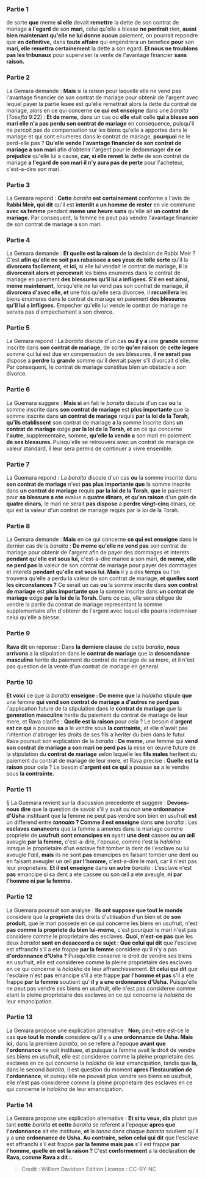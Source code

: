 
### Partie 1
de sorte <b>que</b> meme <b>si elle</b> devait <b>remettre</b> la dette de son contrat de mariage <b>a l'egard</b> de son <b>mari,</b> celui qu'elle a blesse <b>ne perdrait</b> rien, <b>aussi bien maintenant qu'elle ne lui donne aucun</b> paiement, on pourrait repondre que <b>en definitive,</b> dans <b>toute affaire</b> qui engendrera un benefice <b>pour</b> son <b>mari, elle remettra certainement</b> la dette a son egard. <b>Et nous ne troublons pas les tribunaux</b> pour superviser la vente de l'avantage financier <b>sans raison.</b>

### Partie 2
La Gemara demande : <b>Mais</b> si la raison pour laquelle elle ne vend pas l'avantage financier de son contrat de mariage pour obtenir de l'argent avec lequel payer la partie lesee est qu'elle remettrait alors la dette du contrat de mariage, alors en ce qui concerne <b>ce qui est enseigne</b> dans une <i>baraita</i> (<i>Tosefta</i> 9:22) : <b>Et de meme,</b> dans un cas ou <b>elle</b> etait celle <b>qui a blesse son mari elle n'a pas perdu son contrat de mariage</b> en consequence, puisqu'il ne percoit pas de compensation sur les biens qu'elle a apportes dans le mariage et qui sont enumeres dans le contrat de mariage, <b>pourquoi</b> ne le perd-elle pas ? <b>Qu'elle vende l'avantage financier de son contrat de mariage a son mari</b> afin d'obtenir l'argent pour le dedommager <b>de ce prejudice</b> qu'elle lui a cause, <b>car, si elle remet</b> la dette de son contrat de mariage <b>a l'egard de son mari il n'y aura pas de perte</b> pour l'acheteur, c'est-a-dire son mari.

### Partie 3
La Gemara repond : <b>Cette</b> <i>baraita</i> <b>est certainement</b> conforme a l'avis de <b>Rabbi Meir, qui dit</b> qu'il est <b>interdit a un homme de rester</b> en vie commune <b>avec sa femme</b> pendant <b>meme une heure sans</b> qu'elle ait <b>un contrat de mariage.</b> Par consequent, la femme ne peut pas vendre l'avantage financier de son contrat de mariage a son mari.

### Partie 4
La Gemara demande : <b>Et quelle est la raison</b> de la decision de Rabbi Meir ? C'est <b>afin qu'elle ne soit pas rabaissee a ses yeux de telle sorte</b> qu'il la <b>divorcera facilement,</b> et <b>ici,</b> si elle lui vendait le contrat de mariage, <b>il</b> la <b>divorcerait alors et percevrait</b> les biens enumeres dans le contrat de mariage en paiement <b>des blessures qu'il lui a infligees. S'il en est ainsi, meme maintenant,</b> lorsqu'elle ne lui vend pas son contrat de mariage, <b>il divorcera d'avec elle, et</b> une fois qu'elle sera divorcee, il <b>recueillera</b> les biens enumeres dans le contrat de mariage en paiement <b>des blessures qu'il lui a infligees.</b> Empecher qu'elle lui vende le contrat de mariage ne servira pas d'empechement a son divorce.

### Partie 5
La Gemara repond : La <i>baraita</i> discute d'un cas <b>ou il y a</b> une <b>grande</b> somme inscrite dans <b>son contrat de mariage,</b> de sorte <b>qu'en raison</b> de <b>cette legere</b> somme qui lui est due en compensation de ses blessures, <b>il ne serait pas</b> dispose a <b>perdre</b> la <b>grande</b> somme qu'il devrait payer s'il divorcait d'elle. Par consequent, le contrat de mariage constitue bien un obstacle a son divorce.

### Partie 6
La Guemara suggere : <b>Mais si</b> en fait le <i>baraita</i> discute d'un cas <b>ou</b> la somme inscrite dans <b>son contrat de mariage</b> est <b>plus importante</b> que la somme inscrite dans <b>un contrat de mariage</b> requis <b>par la loi de la Torah, qu'ils etablissent</b> son contrat de mariage <b>a</b> la somme inscrite dans <b>un contrat de mariage</b> exige <b>par la loi de la Torah, et</b> en ce qui concerne <b>l'autre, </b> supplementaire, somme, <b>qu'elle la vende a</b> son mari en paiement <b>de ses blessures. </b> Puisqu'elle se retrouvera avec un contrat de mariage de valeur standard, il leur sera permis de continuer a vivre ensemble.

### Partie 7
La Guemara repond : La <i>baraita</i> discute d'un cas <b>ou</b> la somme inscrite dans <b>son contrat de mariage</b> n'est <b>pas plus importante que</b> la somme inscrite dans <b>un contrat de mariage</b> requis <b>par la loi de la Torah</b>, <b>que</b> le paiement pour <b>sa blessure a ete</b> evalue a <b>quatre dinars, et qu'en raison</b> d'un gain de <b>quatre dinars,</b> le mari ne serait <b>pas dispose</b> a <b>perdre vingt-cinq</b> dinars, ce qui est la valeur d'un contrat de mariage requis par la loi de la Torah.

### Partie 8
La Gemara demande : <b>Mais</b> en ce qui concerne <b>ce qui est enseigne</b> dans le dernier cas de la <i>baraita</i> : <b>De meme qu'elle ne vend pas</b> son contrat de mariage pour obtenir de l'argent afin de payer des dommages et interets <b>pendant qu'elle est sous lui,</b> c'est-a-dire mariee a son mari, <b>de meme, elle ne perd pas</b> la valeur de son contrat de mariage pour payer des dommages et interets <b>pendant qu'elle est sous lui. Mais</b> il y a des <b>temps</b> ou l'on trouvera qu'elle a perdu</b> la valeur de son contrat de mariage, <b>et quelles sont les circonstances ?</b> Ce serait un cas <b>ou</b> la somme inscrite dans <b>son contrat de mariage</b> est <b>plus importante que</b> la somme inscrite dans <b>un contrat de mariage</b> exige <b>par la loi de la Torah. </b> Dans ce cas, elle sera obligee de vendre la partie du contrat de mariage representant la somme supplementaire afin d'obtenir de l'argent avec lequel elle pourra indemniser celui qu'elle a blesse.

### Partie 9
<b>Rava dit</b> en reponse : Dans <b>la derniere clause</b> de cette <i>baraita</i>, <b>nous arrivons</b> a la stipulation dans le <b>contrat de mariage</b> que la <b>descendance masculine</b> herite du paiement du contrat de mariage de sa mere, et il n'est pas question de la vente d'un contrat de mariage en general.

### Partie 10
<b>Et voici</b> ce que la <i>baraita</i> <b>enseigne : De meme que</b> la <i>halakha</i> stipule <b>que</b> une femme <b>qui vend son contrat de mariage a d'autres ne perd pas</b> l'application future de la stipulation dans le <b>contrat de mariage</b> que la <b>generation masculine</b> herite du paiement du contrat de mariage de leur mere, et Rava clarifie : <b>Quelle est la raison</b> pour cela ? Le besoin d'<b>argent est ce qui</b> a pousse <b>sa</b> a le vendre sous <b>la contrainte,</b> et elle n'avait pas l'intention d'abroger les droits de ses fils a heriter du bien dans le futur. Rava poursuit son explication de la <i>baraita</i> : <b>De meme,</b> une femme qui <b>vend son contrat de mariage a son mari ne perd pas</b> la mise en œuvre future de la stipulation du <b>contrat de mariage</b> selon laquelle les <b>fils males</b> heritent du paiement du contrat de mariage de leur mere, et Rava precise : <b>Quelle est la raison</b> pour cela ? Le besoin d'<b>argent est ce qui</b> a pousse <b>sa</b> a le vendre sous <b>la contrainte.</b>

### Partie 11
§ La Guemara revient sur la discussion precedente et suggere : <b>Devons-nous dire</b> que la question de savoir s'il y avait ou non <b>une ordonnance d'Usha</b> instituant que la femme ne peut pas vendre son bien en usufruit <b>est</b> un differend entre <b><i>tannaim</i> ? Comme il est enseigne</b> dans <b>une</b> <i>baraita</i> : Les <b>esclaves cananeens</b> que la femme a amenes dans le mariage comme propriete de <b>usufruit</b> <b>sont emancipes en</b> ayant <b>une dent</b> cassee <b>ou un œil</b> aveugle <b>par la femme,</b> c'est-a-dire, l'epouse, comme l'est la <i>halakha</i> lorsque le proprietaire d'un esclave fait tomber la dent de l'esclave ou lui aveugle l'œil, <b>mais</b> ils ne sont <b>pas</b> emancipes en faisant tomber une dent ou en faisant aveugler un œil <b>par l'homme,</b> c'est-a-dire le mari, car il n'est pas leur proprietaire. <b>Et il est enseigne</b> dans <b>un autre</b> <i>baraita</i> : L'esclave n'est <b>pas</b> emancipe si sa dent a ete cassee ou son œil a ete aveugle, <b>ni par l'homme ni par la femme.</b>

### Partie 12
La Guemara poursuit son analyse : <b>Ils ont suppose que tout le monde</b> considere que la <b>propriete</b> des droits d'utilisation d'un bien et de <b>son produit,</b> que le mari possede en ce qui concerne les biens en usufruit, n'est <b>pas comme la propriete du bien lui-meme,</b> c'est pourquoi le mari n'est pas considere comme le proprietaire des esclaves. <b>Quoi, n'est-ce pas</b> que les deux <i>baraitot</i> <b>sont en desaccord a ce sujet : Que celui qui dit</b> que l'esclave est affranchi s'il a ete frappe <b>par la femme</b> considere qu'il n'y a pas <b>d'ordonnance d'Usha ?</b> Puisqu'elle conserve le droit de vendre ses biens en usufruit, elle est consideree comme la pleine proprietaire des esclaves en ce qui concerne la <i>halakha</i> de leur affranchissement. <b>Et celui qui dit</b> que l'esclave n'est <b>pas</b> emancipe s'il a ete frappe <b>par l'homme et pas</b> s'il a ete frappe <b>par la femme</b> soutient qu' <b>il y a une ordonnance d'Usha.</b> Puisqu'elle ne peut pas vendre ses biens en usufruit, elle n'est pas consideree comme etant la pleine proprietaire des esclaves en ce qui concerne la <i>halakha</i> de leur emancipation.

### Partie 13
La Gemara propose une explication alternative : <b>Non;</b> peut-etre est-ce le cas <b>que tout le monde</b> considere qu'il y a <b>une ordonnance de Usha. Mais ici,</b> dans la premiere <i>baraita</i>, on se refere a l'epoque <b>avant que l'ordonnance</b> ne soit instituee, et puisque la femme avait le droit de vendre ses biens en usufruit, elle est consideree comme la pleine proprietaire des esclaves en ce qui concerne la <i>halakha</i> de leur emancipation, tandis que <b>la,</b> dans le second <i>baraita</i>, il est question du moment <b>apres l'instauration de l'ordonnance</b>, et puisqu'elle ne pouvait plus vendre ses biens en usufruit, elle n'est pas consideree comme la pleine proprietaire des esclaves en ce qui concerne le <i>halakha</i> de leur emancipation.

### Partie 14
La Gemara propose une explication alternative : <b>Et si tu veux, dis</b> plutot que tant <b>cette</b> <i>baraita</i> <b>et cette</b> <i>baraita</i> se referent a l'epoque <b>apres que l'ordonnance</b> ait ete instituee, <b>et</b> la <i>tanna</i> dans chaque <i>baraita</i> soutient qu'il y a <b>une ordonnance de Usha. Au contraire, selon celui qui dit</b> que l'esclave est affranchi s'il est frappe <b>par la femme mais pas</b> s'il est frappe <b>par l'homme, quelle en est la raison ? </b> C'est <b>conformement</b> a la declaration <b>de Rava, comme Rava a dit :</b>.

>Credit : William Davidson Edition
>Licence : CC-BY-NC